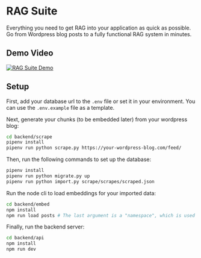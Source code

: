 # RAG Suite

Everything you need to get RAG into your application as quick as possible. Go from Wordpress blog posts to a fully functional RAG system in minutes.

## Demo Video

[![RAG Suite Demo](https://img.youtube.com/vi/VMy1bK1s92A/0.jpg)](https://youtu.be/VMy1bK1s92A)

## Setup

First, add your database url to the `.env` file or set it in your environment. You can use the `.env.example` file as a template.

Next, generate your chunks (to be embedded later) from your wordpress blog:

```bash
cd backend/scrape
pipenv install
pipenv run python scrape.py https://your-wordpress-blog.com/feed/
```

Then, run the following commands to set up the database:

```bash
pipenv install
pipenv run python migrate.py up
pipenv run python import.py scrape/scrapes/scraped.json
```

Run the node cli to load embeddings for your imported data:

```bash
cd backend/embed
npm install
npm run load posts # The last argument is a "namespace", which is used to separate embeddings for different types of data
```

Finally, run the backend server:

```bash
cd backend/api
npm install
npm run dev
```
